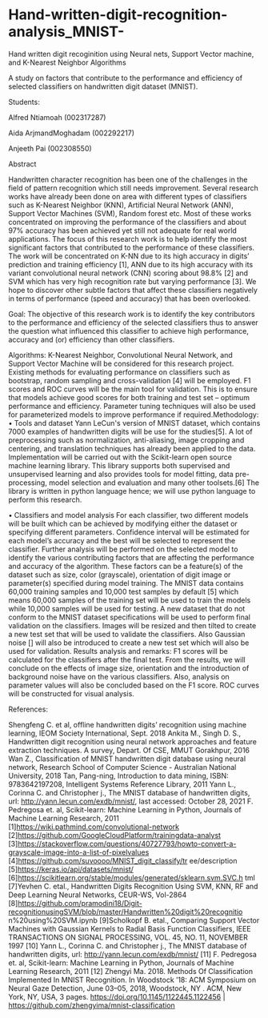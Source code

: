 # Hand-written-digit-recognition-analysis_MNIST-
Hand written digit recoginition using Neural nets, Support Vector machine, and K-Nearest Neighbor Algorithms 


A study on factors that contribute to the performance and efficiency of selected classifiers on handwritten digit dataset (MNIST).

Students:

Alfred Ntiamoah (002317287)

Aida ArjmandMoghadam (002292217)

Anjeeth Pai (002308550)

Abstract

Handwritten character recognition has been one of the challenges in the field of pattern recognition which still needs improvement. Several research works have already been done on area with different types of classifiers such as K-Nearest Neighbor (KNN), Artificial Neural Network (ANN), Support Vector Machines (SVM), Random forest etc. Most of these works concentrated on improving the performance of the classifiers and about 97% accuracy has been achieved yet still not adequate for real world applications. The focus of this research work is to help identify the most significant factors that contributed to the performance of these classifiers. The work will be concentrated on K-NN due to its high accuracy in digits’ prediction and training efficiency [1], ANN due to its high accuracy with its variant convolutional neural network (CNN) scoring about 98.8% [2] and SVM which has very high recognition rate but varying performance [3]. We hope to discover other subtle factors that affect these classifiers negatively in terms of performance (speed and accuracy) that has been overlooked.

Goal: The objective of this research work is to identify the key contributors to the performance and efficiency of the selected classifiers thus to answer the question what influenced this classifier to achieve high performance, accuracy and (or) efficiency than other classifiers.

Algorithms: K-Nearest Neighbor, Convolutional Neural Network, and Support Vector Machine will be considered for this research project. Existing methods for evaluating performance on classifiers such as bootstrap, random sampling and cross-validation [4] will be employed. F1 scores and ROC curves will be the main tool for validation. This is to ensure that models achieve good scores for both training and test set – optimum performance and efficiency. Parameter tuning techniques will also be used for parameterized models to improve performance if required.Methodology: • Tools and dataset Yann LeCun's version of MNIST dataset, which contains 7000 examples of handwritten digits will be use for the studies[5]. A lot of preprocessing such as normalization, anti-aliasing, image cropping and centering, and translation techniques has already been applied to the data. Implementation will be carried out with the Scikit-learn open source machine learning library. This library supports both supervised and unsupervised learning and also provides tools for model fitting, data pre-processing, model selection and evaluation and many other toolsets.[6] The library is written in python language hence; we will use python language to perform this research.

• Classifiers and model analysis For each classifier, two different models will be built which can be achieved by modifying either the dataset or specifying different parameters. Confidence interval will be estimated for each model’s accuracy and the best will be selected to represent the classifier. Further analysis will be performed on the selected model to identify the various contributing factors that are affecting the performance and accuracy of the algorithm. These factors can be a feature(s) of the dataset such as size, color (grayscale), orientation of digit image or parameter(s) specified during model training. The MNIST data contains 60,000 training samples and 10,000 test samples by default [5] which means 60,000 samples of the training set will be used to train the models while 10,000 samples will be used for testing. A new dataset that do not conform to the MNIST dataset specifications will be used to perform final validation on the classifiers. Images will be resized and then tilted to create a new test set that will be used to validate the classifiers. Also Gaussian noise [] will also be introduced to create a new test set which will also be used for validation. Results analysis and remarks: F1 scores will be calculated for the classifiers after the final test. From the results, we will conclude on the effects of image size, orientation and the introduction of background noise have on the various classifiers. Also, analysis on parameter values will also be concluded based on the F1 score. ROC curves will be constructed for visual analysis.

References:

Shengfeng C. et al, offline handwritten digits’ recognition using machine learning, IEOM Society International, Sept. 2018
Ankita M., Singh D. S., Handwritten digit recognition using neural network approaches and feature extraction techniques. A survey, Depart. Of CSE, MMUT Gorakhpur, 2016
Wan Z., Classification of MNIST handwritten digit database using neural network, Research School of Computer Science - Australian National University, 2018
Tan, Pang-ning, Introduction to data mining, ISBN: 9783642197208, Intelligent Systems Reference Library, 2011
Yann L., Corinna C. and Christopher j., The MNIST database of handwritten digits, url: http://yann.lecun.com/exdb/mnist/, last accessed: October 28, 2021
F. Pedregosa et. al, Scikit-learn: Machine Learning in Python, Journals of Machine Learning Research, 2011
[1]https://wiki.pathmind.com/convolutional-network [2]https://github.com/GoogleCloudPlatform/trainingdata-analyst [3]https://stackoverflow.com/questions/40727793/howto-convert-a-grayscale-image-into-a-list-of-pixelvalues [4]https://github.com/suvoooo/MNIST_digit_classify/tr ee/description [5]https://keras.io/api/datasets/mnist/ [6]https://scikitlearn.org/stable/modules/generated/sklearn.svm.SVC.h tml [7]Yevhen C. etal., Handwritten Digits Recognition Using SVM, KNN, RF and Deep Learning Neural Networks, CEUR-WS, Vol-2864 [8]https://github.com/pramodini18/Digit-recognitionusingSVM/blob/master/Handwritten%20digit%20recognitio n%20using%20SVM.ipynb [9]Scholkopf B. etal., Comparing Support Vector Machines with Gaussian Kernels to Radial Basis Function Classifiers, IEEE TRANSACTIONS ON SIGNAL PROCESSING, VOL. 45, NO. 11, NOVEMBER 1997 [10] Yann L., Corinna C. and Christopher j., The MNIST database of handwritten digits, url: http://yann.lecun.com/exdb/mnist/ [11] F. Pedregosa et. al, Scikit-learn: Machine Learning in Python, Journals of Machine Learning Research, 2011 [12] Zhengyi Ma. 2018. Methods Of Classification Implemented In MNIST Recognition. In Woodstock ’18: ACM Symposium on Neural Gaze Detection, June 03–05, 2018, Woodstock, NY . ACM, New York, NY, USA, 3 pages. https://doi.org/10.1145/1122445.1122456 | https://github.com/zhengyima/mnist-classification
